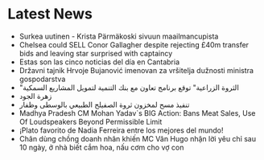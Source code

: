# Latest News
-  Surkea uutinen - Krista Pärmäkoski sivuun maailmancupista
-  Chelsea could SELL Conor Gallagher despite rejecting £40m transfer bids and leaving star surprised with captaincy
-  Estas son las cinco noticias del día en Cantabria
-  Državni tajnik Hrvoje Bujanović imenovan za vršitelja dužnosti ministra gospodarstva
-  "الثروة الزراعية" توقع برنامج تعاون مع بنك التنمية لتمويل المشاريع السمكية
-  زهرة الجود
-  تنفيذ مسح لمخزون ثروة الصفيلح الطبيعي بالوسطى وظفار
-  Madhya Pradesh CM Mohan Yadav`s BIG Action: Bans Meat Sales, Use Of Loudspeakers Beyond Permissible Limit
-  ¡Plato favorito de Nadia Ferreira entre los mejores del mundo!
-  Chân dùng chồng doanh nhân khiến MC Vân Hugo nhận lời yêu chỉ sau 10 ngày, ở nhà biết cắm hoa, nấu cơm cho vợ con
